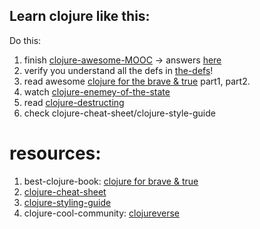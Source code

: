 ## Learn clojure like this:

Do this:
1. finish [clojure-awesome-MOOC](http://iloveponies.github.io/120-hour-epic-sax-marathon/index.html) -> answers [here](/clj/ans)
2. verify you understand all the defs in [the-defs](https://github.com/akotek/learning/blob/master/clj/defs.md)!
3. read awesome [clojure for the brave & true](https://www.braveclojure.com/clojure-for-the-brave-and-true/) part1, part2.
4. watch [clojure-enemey-of-the-state](https://youtu.be/qe60zwUAOqE)
5. read [clojure-destructing](https://gist.github.com/john2x/e1dca953548bfdfb9844)
6. check clojure-cheat-sheet/clojure-style-guide


# resources:
1. best-clojure-book: [clojure for brave & true](https://www.braveclojure.com/clojure-for-the-brave-and-true/)
2. [clojure-cheat-sheet](https://clojure.org/api/cheatsheet)
3. [clojure-styling-guide](https://guide.clojure.style/)
4. clojure-cool-community: [clojureverse](https://clojureverse.org/)
